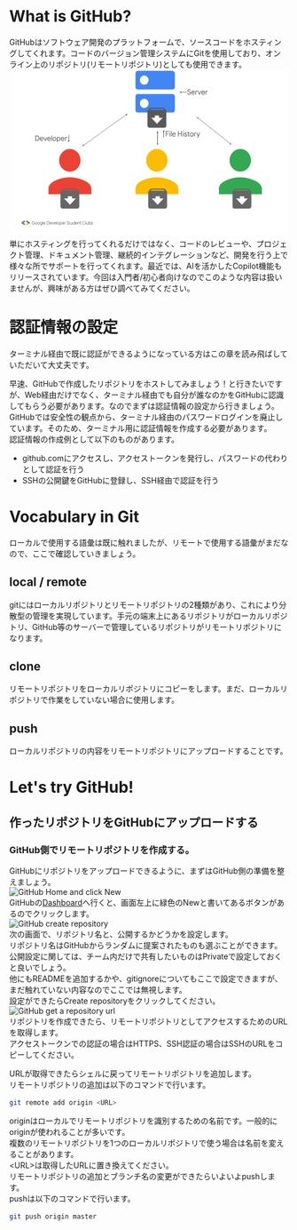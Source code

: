 # What is GitHub?
GitHubはソフトウェア開発のプラットフォームで、ソースコードをホスティングしてくれます。コードのバージョン管理システムにGitを使用しており、オンライン上のリポジトリ(リモートリポジトリ)としても使用できます。<br>
<img src="https://raw.githubusercontent.com/Yu-HaruWolf/git-workshop-note/349ec9eda546dcc039cb4c651d051e7cdd9bc817/images/git_collaborate_image_diagram.png" height="300px" alt="Git collaborate image"><br>
単にホスティングを行ってくれるだけではなく、コードのレビューや、プロジェクト管理、ドキュメント管理、継続的インテグレーションなど、開発を行う上で様々な所でサポートを行ってくれます。最近では、AIを活かしたCopilot機能もリリースされています。今回は入門者/初心者向けなのでこのような内容は扱いませんが、興味がある方はぜひ調べてみてください。<br>
# 認証情報の設定
ターミナル経由で既に認証ができるようになっている方はこの章を読み飛ばしていただいて大丈夫です。

 早速、GitHubで作成したリポジトリをホストしてみましょう！と行きたいですが、Web経由だけでなく、ターミナル経由でも自分が誰なのかをGitHubに認識してもらう必要があります。なのでまずは認証情報の設定から行きましょう。<br>
GitHubでは安全性の観点から、ターミナル経由のパスワードログインを廃止しています。そのため、ターミナル用に認証情報を作成する必要があります。<br>
認証情報の作成例として以下のものがあります。
- github.comにアクセスし、アクセストークンを発行し、パスワードの代わりとして認証を行う
- SSHの公開鍵をGitHubに登録し、SSH経由で認証を行う

# Vocabulary in Git
ローカルで使用する語彙は既に触れましたが、リモートで使用する語彙がまだなので、ここで確認していきましょう。
## local / remote
gitにはローカルリポジトリとリモートリポジトリの2種類があり、これにより分散型の管理を実現しています。手元の端末上にあるリポジトリがローカルリポジトリ、GitHub等のサーバーで管理しているリポジトリがリモートリポジトリになります。
## clone
リモートリポジトリをローカルリポジトリにコピーをします。まだ、ローカルリポジトリで作業をしていない場合に使用します。
## push
ローカルリポジトリの内容をリモートリポジトリにアップロードすることです。

# Let's try GitHub!

## 作ったリポジトリをGitHubにアップロードする
### GitHub側でリモートリポジトリを作成する。

GitHubにリポジトリをアップロードできるように、まずはGitHub側の準備を整えましょう。<br>
<img src="" alt="GitHub Home and click New"><br>
GitHubの[Dashboard](https://github.com)へ行くと、画面左上に緑色のNewと書いてあるボタンがあるのでクリックします。<br>
<img src="" alt="GitHub create repository"><br>
次の画面で、リポジトリ名と、公開するかどうかを設定します。<br>リポジトリ名はGitHubからランダムに提案されたものも選ぶことができます。<br>公開設定に関しては、チーム内だけで共有したいものはPrivateで設定しておくと良いでしょう。<br>
他にもREADMEを追加するかや、gitignoreについてもここで設定できますが、まだ触れていない内容なのでここでは無視します。<br>
設定ができたらCreate repositoryをクリックしてください。<br>
<img src="" alt="GitHub get a repository url"><br>
リポジトリを作成できたら、リモートリポジトリとしてアクセスするためのURLを取得します。<br>
アクセストークンでの認証の場合はHTTPS、SSH認証の場合はSSHのURLをコピーしてください。<br>

URLが取得できたらシェルに戻ってリモートリポジトリを追加します。<br>
リモートリポジトリの追加は以下のコマンドで行います。<br>
```bash
git remote add origin <URL>
```
originはローカルでリモートリポジトリを識別するための名前です。一般的にoriginが使われることが多いです。<br>
複数のリモートリポジトリを1つのローカルリポジトリで使う場合は名前を変えることがあります。<br>
\<URL>は取得したURLに置き換えてください。<br>
リモートリポジトリの追加とブランチ名の変更ができたらいよいよpushします。<br>
pushは以下のコマンドで行います。<br>
```bash
git push origin master
```

